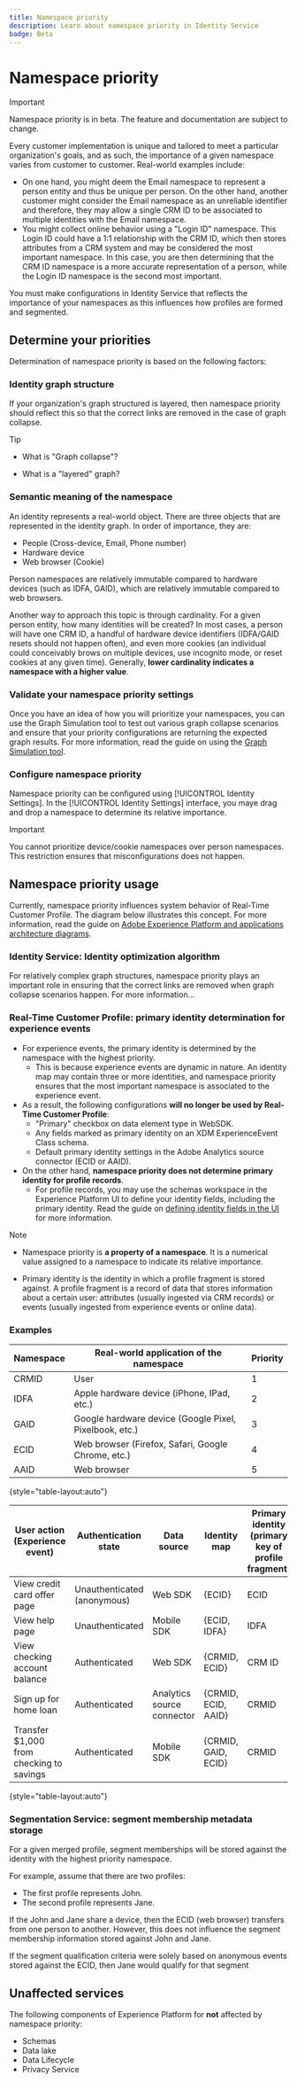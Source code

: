 ```yaml
---
title: Namespace priority
description: Learn about namespace priority in Identity Service
badge: Beta
---
```

# Namespace priority

>[!IMPORTANT]
>
>Namespace priority is in beta. The feature and documentation are subject to change.

Every customer implementation is unique and tailored to meet a particular organization's goals, and as such, the importance of a given namespace varies from customer to customer. Real-world examples include:

* On one hand, you might deem the Email namespace to represent a person entity and thus be unique per person. On the other hand, another customer might consider the Email namespace as an unreliable identifier and therefore, they may allow a single CRM ID to be associated to multiple identities with the Email namespace.
* You might collect online behavior using a "Login ID" namespace. This Login ID could have a 1:1 relationship with the CRM ID, which then stores attributes from a CRM system and may be considered the most important namespace. In this case, you are then determining that the CRM ID namespace is a more accurate representation of a person, while the Login ID namespace is the second most important.

You must make configurations in Identity Service that reflects the importance of your namespaces as this influences how profiles are formed and segmented.

## Determine your priorities

Determination of namespace priority is based on the following factors:

### Identity graph structure

If your organization's graph structured is layered, then namespace priority should reflect this so that the correct links are removed in the case of graph collapse.

>[!TIP]
>
>* What is "Graph collapse"?
>
>* What is a "layered" graph?

### Semantic meaning of the namespace

An identity represents a real-world object. There are three objects that are represented in the identity graph. In order of importance, they are:

* People (Cross-device, Email, Phone number)
* Hardware device
* Web browser (Cookie)

Person namespaces are relatively immutable compared to hardware devices (such as IDFA, GAID), which are relatively immutable compared to web browsers.

Another way to approach this topic is through cardinality. For a given person entity, how many identities will be created? In most cases, a person will have one CRM ID, a handful of hardware device identifiers (IDFA/GAID resets should not happen often), and even more cookies (an individual could conceivably brows on multiple devices, use incognito mode, or reset cookies at any  given time). Generally, **lower cardinality indicates a namespace with a higher value**.

### Validate your namespace priority settings

Once you have an idea of how you will prioritize your namespaces, you can use the Graph Simulation tool to test out various graph collapse scenarios and ensure that your priority configurations are returning the expected graph results. For more information, read the guide on using the [Graph Simulation tool](./graph-simulation.md).

### Configure namespace priority

Namespace priority can be configured using [!UICONTROL Identity Settings]. In the [!UICONTROL Identity Settings] interface, you maye drag and drop a namespace to determine its relative importance.

>[!IMPORTANT]
>
>You cannot prioritize device/cookie namespaces over person namespaces. This restriction ensures that misconfigurations does not happen.

## Namespace priority usage

Currently, namespace priority influences system behavior of Real-Time Customer Profile. The diagram below illustrates this concept. For more information, read the guide on [Adobe Experience Platform and applications architecture diagrams](https://experienceleague.adobe.com/en/docs/blueprints-learn/architecture/architecture-overview/platform-applications).

### Identity Service: Identity optimization algorithm

For relatively complex graph structures, namespace priority plays an important role in ensuring that the correct links are removed when graph collapse scenarios happen. For more information...

### Real-Time Customer Profile: primary identity determination for experience events

* For experience events, the primary identity is determined by the namespace with the highest priority.
  * This is because experience events are dynamic in nature. An identity map may contain three or more identities, and namespace priority ensures that the most important namespace is associated to the experience event.
* As a result, the following configurations **will no longer be used by Real-Time Customer Profile**:
  * "Primary" checkbox on data element type in WebSDK.
  * Any fields marked as primary identity on an XDM ExperienceEvent Class schema.
  * Default primary identity settings in the Adobe Analytics source connector (ECID or AAID).
* On the other hand, **namespace priority does not determine primary identity for profile records**.
  * For profile records, you may use the schemas workspace in the Experience Platform UI to define your identity fields, including the primary identity. Read the guide on [defining identity fields in the UI](../../xdm/ui/fields/identity.md) for more information.

>[!NOTE]
>
>* Namespace priority is **a property of a namespace**. It is a numerical value assigned to a namespace to indicate its relative importance.
>
>* Primary identity is the identity in which a profile fragment is stored against. A profile fragment is a record of data that stores information about a certain user: attributes (usually ingested via CRM records) or events (usually ingested from experience events or online data).

### Examples

| Namespace | Real-world application of the namespace | Priority |
| --- | --- | --- |
| CRMID | User | 1 |
| IDFA | Apple hardware device (iPhone, IPad, etc.) | 2 |
| GAID | Google hardware device (Google Pixel, Pixelbook, etc.)| 3 |
| ECID | Web browser (Firefox, Safari, Google Chrome, etc.)| 4 |
| AAID | Web browser | 5 |

{style="table-layout:auto"}

| User action (Experience event) | Authentication state | Data source | Identity map | Primary identity (primary key of profile fragment) |
| --- | --- | --- | --- | --- |
| View credit card offer page | Unauthenticated (anonymous) | Web SDK | {ECID} | ECID |
| View help page | Unauthenticated | Mobile SDK | {ECID, IDFA} | IDFA |
| View checking account balance | Authenticated | Web SDK | {CRMID, ECID} | CRM ID |
| Sign up for home loan | Authenticated | Analytics source connector | {CRMID, ECID, AAID} | CRMID |
| Transfer $1,000 from checking to savings | Authenticated | Mobile SDK | {CRMID, GAID, ECID} | CRMID |

{style="table-layout:auto"}

### Segmentation Service: segment membership metadata storage

For a given merged profile, segment memberships will be stored against the identity with the highest priority namespace.

For example, assume that there are two profiles:

* The first profile represents John.
* The second profile represents Jane.

If the John and Jane share a device, then the ECID (web browser) transfers from one person to another. However, this does not influence the segment membership information stored against John and Jane.

If the segment qualification criteria were solely based on anonymous events stored against the ECID, then Jane would qualify for that segment

## Unaffected services

The following components of Experience Platform for **not** affected by namespace priority:

* Schemas
* Data lake
* Data Lifecycle
* Privacy Service